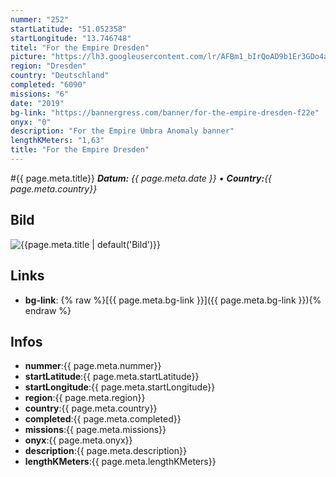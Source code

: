 ```yaml
---
nummer: "252"
startLatitude: "51.052358"
startLongitude: "13.746748"
titel: "For the Empire Dresden"
picture: "https://lh3.googleusercontent.com/lr/AFBm1_bIrQoAD9b1Er3GDo4aQkeJp5rDtmgEpgx4ey3pebEcmOLoHxdJJb2R56qPmw3e4vl8qwxdc5akMPyLpRqYDE70WvDD9MAhr-NvnFPtyB9JKzVB3i5UyJS5MOtlMpSPGN_Py9PUvr8SlGjt6jYFTikzsRm_UoWKAvgT0GYHkPuL1Vbe_mGY8sKxIWUAi8p0zmw1hgLaIRyOQ-s6hJfJlP3LshcCZu4gm4nts-9BdsMwcx-_tsvQ3wwK7fZL9diVTav0386NjYdrFC0w0ei5yNuPkhkD-OntFcBKBGmxJVd9MALsV0IpVhZ4z5VUYihvFBTA2b4dK4xrGEkTWRSFhGrkPW_JEYEwbtcRkt_-Q3FhpmiqwpBscFIAm5ntGiO6ZbKo_zkJjMB1YjxmhUeuZEmaNXYWu_yZn9EabGPMbYMaqbvNaE6goqiu40hVodvuwFHdcGhsnwXAEuLYHIswh7t5XEMgu0aek9FSSkw02R5oZaDA3bB_gQnZCp_baPCuR_70hb39HhvImiX8Q9QDPmDXhgFMI4E_o040HqQS0pppSOO-DlvE-kl-FOLgcDHLKRszK1UeAZjuTMhy5b7NPXBl24N8iTE5mlJqAPIsD3csXGYpVoWUys2EKLZor57tBa1x0E-AjMdEyIrzxuF2TzJMfl7IWvW8a9qBasfyrnP0uqNU4qgOarMsHjGyOLrCN1mlrlqP0zdiOfE_ICdOHAxbiUeDg8WPl2eYEB3atZAGGawzR0EAcINCfPjMbiOJCXtCtPVf1NDWtFoAakOPVj1-NULAyXnZibhfbKDqfBM9StnrEXhNZHzFs3DxkSgSaIzgYMOyinXc5V_hcabWpMD32QZs4uE"
region: "Dresden"
country: "Deutschland"
completed: "6090"
missions: "6"
date: "2019"
bg-link: "https://bannergress.com/banner/for-the-empire-dresden-f22e"
onyx: "0"
description: "For the Empire Umbra Anomaly banner"
lengthKMeters: "1,63"
title: "For the Empire Dresden"
---
```


#{{ page.meta.title}}
_**Datum:** {{ page.meta.date }} • **Country:**{{ page.meta.country}}_

## Bild
![{{page.meta.title | default('Bild')}}]({{page.meta.picture}})

## Links
- **bg-link**: {% raw %}[{{ page.meta.bg-link }}]({{ page.meta.bg-link }}){% endraw %}

## Infos
- **nummer**:{{ page.meta.nummer}}
- **startLatitude**:{{ page.meta.startLatitude}}
- **startLongitude**:{{ page.meta.startLongitude}}
- **region**:{{ page.meta.region}}
- **country**:{{ page.meta.country}}
- **completed**:{{ page.meta.completed}}
- **missions**:{{ page.meta.missions}}
- **onyx**:{{ page.meta.onyx}}
- **description**:{{ page.meta.description}}
- **lengthKMeters**:{{ page.meta.lengthKMeters}}

